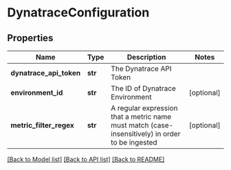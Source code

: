 # DynatraceConfiguration

## Properties
Name | Type | Description | Notes
------------ | ------------- | ------------- | -------------
**dynatrace_api_token** | **str** | The Dynatrace API Token | 
**environment_id** | **str** | The ID of Dynatrace Environment | [optional] 
**metric_filter_regex** | **str** | A regular expression that a metric name must match (case-insensitively) in order to be ingested | [optional] 

[[Back to Model list]](../README.md#documentation-for-models) [[Back to API list]](../README.md#documentation-for-api-endpoints) [[Back to README]](../README.md)


